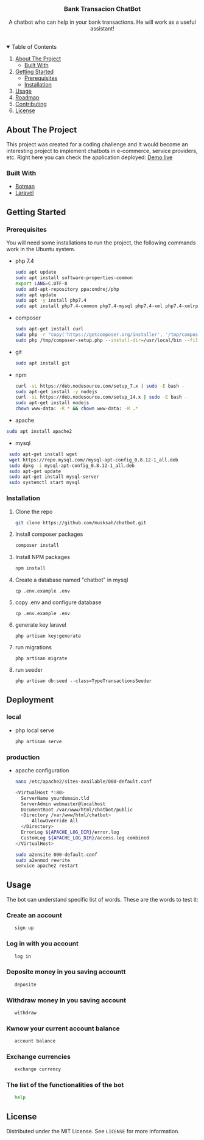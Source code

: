 <!--
*** Thanks for checking out the Best-README-Template. If you have a suggestion
*** that would make this better, please fork the repo and create a pull request
*** or simply open an issue with the tag "enhancement".
*** Thanks again! Now go create something AMAZING! :D
-->



<!-- PROJECT SHIELDS -->
<!--
*** I'm using markdown "reference style" links for readability.
*** Reference links are enclosed in brackets [ ] instead of parentheses ( ).
*** See the bottom of this document for the declaration of the reference variables
*** for contributors-url, forks-url, etc. This is an optional, concise syntax you may use.
*** https://www.markdownguide.org/basic-syntax/#reference-style-links
-->

<!-- PROJECT LOGO -->
<br />
<p align="center">
  <h3 align="center">Bank Transacion ChatBot</h3>

  <p align="center">
    A chatbot who can help in your bank transactions. He will work as a useful assistant!
    <br />
    <br />
  </p>
</p>



<!-- TABLE OF CONTENTS -->
<details open="open">
  <summary>Table of Contents</summary>
  <ol>
    <li>
      <a href="#about-the-project">About The Project</a>
      <ul>
        <li><a href="#built-with">Built With</a></li>
      </ul>
    </li>
    <li>
      <a href="#getting-started">Getting Started</a>
      <ul>
        <li><a href="#prerequisites">Prerequisites</a></li>
        <li><a href="#installation">Installation</a></li>
      </ul>
    </li>
    <li><a href="#usage">Usage</a></li>
    <li><a href="#roadmap">Roadmap</a></li>
    <li><a href="#contributing">Contributing</a></li>
    <li><a href="#license">License</a></li>
  </ol>
</details>



<!-- ABOUT THE PROJECT -->
## About The Project

This project was created for a coding challenge and It would become an interesting project to implement chatbots in e-commerce, service providers, etc. Right here you can check the application deployed: [Demo live](http://www.sebastian-hr.com)

### Built With

* [Botman](https://botman.io)
* [Laravel](https://laravel.com)


<!-- GETTING STARTED -->
## Getting Started

### Prerequisites

You will need some installations to run the project, the following commands work in the Ubuntu system.

* php 7.4
  ```sh
  sudo apt update
  sudo apt install software-properties-common
  export LANG=C.UTF-8
  sudo add-apt-repository ppa:ondrej/php
  sudo apt update
  sudo apt -y install php7.4
  sudo apt install php7.4-common php7.4-mysql php7.4-xml php7.4-xmlrpc php7.4-curl php7.4-gd php7.4-imagick php7.4-cli php7.4-dev php7.4-imap php7.4-mbstring    php7.4-opcache php7.4-soap php7.4-zip php7.4-intl -y
  ```
* composer
  ```sh
  sudo apt-get install curl
  sudo php -r "copy('https://getcomposer.org/installer', '/tmp/composer-setup.php');"
  sudo php /tmp/composer-setup.php --install-dir=/usr/local/bin --filename=composer
  ``` 
* git
  ```sh
  sudo apt install git
  ```
* npm
  ```sh
  curl -sL https://deb.nodesource.com/setup_7.x | sudo -E bash -
  sudo apt-get install -y nodejs
  curl -sL https://deb.nodesource.com/setup_14.x | sudo -E bash -
  sudo apt-get install nodejs
  chown www-data: -R * && chown www-data: -R .*
  ```
 * apache
  ```sh
  sudo apt install apache2
  ```
 * mysql   
 ```sh
  sudo apt-get install wget
  wget https://repo.mysql.com//mysql-apt-config_0.8.12-1_all.deb
  sudo dpkg -i mysql-apt-config_0.8.12-1_all.deb
  sudo apt-get update
  sudo apt-get install mysql-server
  sudo systemctl start mysql
  ```
  
### Installation

1. Clone the repo
   ```sh
   git clone https://github.com/musksah/chatbot.git
   ```
2. Install composer packages
   ```sh
   composer install
   ```
3. Install NPM packages
   ```sh
   npm install
   ```
4. Create a database named "chatbot" in mysql
   ```JS
   cp .env.example .env
   ```
4. copy .env and configure database
   ```JS
   cp .env.example .env
   ```
5. generate key laravel
   ```JS
   php artisan key:generate
   ```
6. run migrations
   ```JS
   php artisan migrate
   ```
7. run seeder
   ```JS
   php artisan db:seed --class=TypeTransactionsSeeder
   ```
## Deployment

### local
* php local serve
  ```sh
  php artisan serve
  ```
### production
* apache configuration
  ```sh
  nano /etc/apache2/sites-available/000-default.conf
  
  <VirtualHost *:80>
    ServerName yourdomain.tld
    ServerAdmin webmaster@localhost
    DocumentRoot /var/www/html/chatbot/public
    <Directory /var/www/html/chatbot>
        AllowOverride All
    </Directory>
    ErrorLog ${APACHE_LOG_DIR}/error.log
    CustomLog ${APACHE_LOG_DIR}/access.log combined
  </VirtualHost>
  
  sudo a2ensite 000-default.conf
  sudo a2enmod rewrite
  service apache2 restart
<!-- USAGE EXAMPLES -->
## Usage

The bot can understand specific list of words. These are the words to test it:

### Create an account
```sh
   sign up
   ```
### Log in with you account
```sh
   log in
   ```
### Deposite money in you saving accountt
```sh
   deposite
   ```
### Withdraw money in you saving account
```sh
   withdraw
   ```
### Kwnow your current account balance
```sh
   account balance 
   ```
### Exchange currencies
```sh
   exchange currency
   ```
### The list of the functionalities of the bot
```sh
   help
   ```

<!-- LICENSE -->
## License

Distributed under the MIT License. See `LICENSE` for more information.
